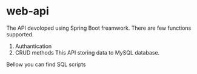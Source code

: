 # web-api

The API devoloped using Spring Boot freamwork. There are few functions supported.
  1. Authantication
  2. CRUD methods
This API storing data to MySQL database.

Bellow you can find SQL scripts
  
